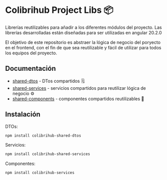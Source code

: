 # Colibrihub Project Libs 📦

Librerías reutilizables para añadir a los diferentes módulos del proyecto. Las
librerías desarrolladas están diseñadas para ser utilizadas en angular 20.2.0

El objetivo de este repositorio es abstraer la lógica de negocio del poryecto
en el frontend, con el fin de que sea reutilizable y fácil de utilizar para
todos los equipos del proyecto.

## Documentación
- [shared-dtos](./projects/shared-dtos/README.md) - DTos compartidos 🗒️
- [shared-services](./projects/shared-services/README.md) - servicios compartidos 
para reutilizar lógica de negocio ⚙️
- [shared-components](./projects/shared-components/README.md) - componentes
compartidos reutilizables 🧩

## Instalación

DTOs:
````bash
npm install colibrihub-shared-dtos
````

Servicios: 
````bash
npm install colibrihub-shared-services
````

Componentes:
````bash
npm install colibrihub-services
````
